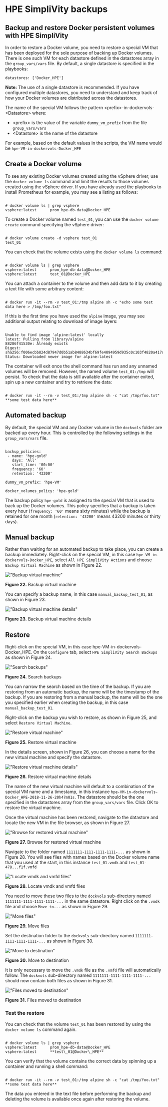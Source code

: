 # HPE SimpliVity backups

## Backup and restore Docker persistent volumes with HPE SimpliVity

In order to restore a Docker volume, you need to restore a special VM that has been deployed for the sole purpose of backing up Docker volumes. There is one such VM for each datastore defined in the datastores array in the `group_vars/vars` file. By default, a single datastore is specified in the playbooks:

```
datastores: ['Docker_HPE']
```

**Note:** The use of a single datastore is recommended. If you have configured multiple datastores, you need to understand and keep track of how your Docker volumes are distributed across the datastores.

The name of the special VM follows the pattern \<prefix\>-in-dockervols-<Datastore\> where:

-   \<prefix\> is the value of the variable `dummy_vm_prefix` from the file `group_vars/vars`
-   \<Datastore\> is the name of the datastore

For example, based on the default values in the scripts, the VM name would be `hpe-VM-in-dockervols-Docker_HPE`

## Create a Docker volume

To see any existing Docker volumes created using the vSphere driver, use the `docker volume ls` command and limit the results to those volumes created using the vSphere driver. If you have already used the playbooks to install Prometheus for example, you may see a listing as follows:

```

# docker volume ls | grep vsphere
vsphere:latest      prom_hpe-db-data@Docker_HPE

```

To create a Docker volume named `test_01`, you can use the `docker volume create` command specifying the vSphere driver:

```

# docker volume create -d vsphere test_01
test_01

```

You can check that the volume exists using the `docker volume ls` command:

```

# docker volume ls | grep vsphere
vsphere:latest      prom_hpe-db-data@Docker_HPE
vsphere:latest      test_01@Docker_HPE

```

You can attach a container to the volume and then add data to it by creating a text file with some arbitrary content:

```

# docker run -it --rm -v test_01:/tmp alpine sh -c "echo some test data here > /tmp/foo.txt"

```

If this is the first time you have used the `alpine` image, you may see additional output relating to download of image layers:

```

Unable to find image 'alpine:latest' locally
latest: Pulling from library/alpine
88286f41530e: Already exists
Digest: sha256:f006ecbb824d87947d0b51ab8488634bf69fe4094959d935c0c103f4820a417d
Status: Downloaded newer image for alpine:latest

```

The container will exit once the shell command has run and any unnamed volumes will be removed. However, the named volume `test_01:/tmp` will persist. To check that the data is still available after the container exited, spin up a new container and try to retrieve the data:

```

# docker run -it --rm -v test_01:/tmp alpine sh -c "cat /tmp/foo.txt"	
**some test data here**

```

## Automated backup

By default, the special VM and any Docker volume in the `dockvols` folder are backed up every hour. This is controlled by the following settings in the `group_vars/vars` file.

```

backup_policies:
 - name: 'hpe-gold'
   days: 'All'
   start_time: '00:00'
   frequency: '60'
   retention: '43200'

dummy_vm_prefix: 'hpe-VM'

docker_volumes_policy: 'hpe-gold'

```

The backup policy `hpe-gold` is assigned to the special VM that is used to back up the Docker volumes. This policy specifies that a backup is taken every hour \(`frequency: '60'` means sixty minutes\) while the backup is retained for one month \(`retention: '43200'` means 43200 minutes or thirty days\).

## Manual backup

Rather than waiting for an automated backup to take place, you can create a backup immediately. Right-click on the special VM, in this case `hpe-VM-in-dockervols-Docker_HPE`, select `All HPE SimpliVity Actions` and choose `Backup Virtual Machine` as shown in Figure 22.

 ![ "Backup virtual machine"][media-backup-virtual-machine-png] 

**Figure 22.** Backup virtual machine

You can specify a backup name, in this case `manual_backup_test_01`, as shown in Figure 23.

 ![ "Backup virtual machine details"][media-backup-vm-details-png] 

**Figure 23.** Backup virtual machine details

## Restore

Right-click on the special VM, in this case hpe-VM-in-dockervols-Docker\_HPE. On the `Configure` tab, select `HPE SimpliVity Search Backups` as shown in Figure 24.

 ![ "Search backups"][media-search-backups-png] 

**Figure 24.** Search backups

You can narrow the search based on the time of the backup. If you are restoring from an automatic backup, the name will be the timestamp of the backup. If you are restoring from a manual backup, the name will be the one you specified earlier when creating the backup, in this case `manual_backup_test_01`.

Right-click on the backup you wish to restore, as shown in Figure 25, and select `Restore Virtual Machine`.

 ![ "Restore virtual machine"][media-restore-vm-png] 

**Figure 25.** Restore virtual machine

In the details screen, shown in Figure 26, you can choose a name for the new virtual machine and specify the datastore.

 ![ "Restore virtual machine details"][media-restore-vm-details-png] 

**Figure 26.** Restore virtual machine details

The name of the new virtual machine will default to a combination of the special VM name and a timestamp, in this instance `hpe-VM-in-dockervols-Docker_HPE-2018-11-26-20h47m01s`. The datastore should be the one specified in the datastores array from the `group_vars/vars` file. Click OK to restore the virtual machine.

Once the virtual machine has been restored, navigate to the datastore and locate the new VM in the file browser, as shown in Figure 27.

 ![ "Browse for restored virtual machine"][media-browse-restored-vm-png] 

**Figure 27.** Browse for restored virtual machine

Navigate to the folder named `1111111-1111-1111-1111-...` as shown in Figure 28. You will see files with names based on the Docker volume name that you used at the start, in this instance `test_01.vmdk` and `test_01-478...f1f.vmfd`

 ![ "Locate vmdk and vmfd files"][media-vmdk-files-png] 

**Figure 28.** Locate vmdk and vmfd files

You need to move these two files to the `dockvols` sub-directory named `1111111-1111-1111-1111-...` in the same datastore. Right click on the `.vmdk` file and choose `Move to...` as shown in Figure 29.

 ![ "Move files"][media-move-to-png] 

**Figure 29.** Move files

Set the destination folder to the `dockvols` sub-directory named `1111111-1111-1111-1111-...` as shown in Figure 30.

 ![ "Move to destination"][media-destination-png] 

**Figure 30.** Move to destination

It is only necessary to move the `.vmdk` file as the `.vmfd` file will automatically follow. The `dockvols` sub-directory named `1111111-1111-1111-1111-...` should now contain both files as shown in Figure 31.

 ![ "Files moved to destination"][media-moved-png] 

**Figure 31.** Files moved to destination

### Test the restore

You can check that the volume `test_01` has been restored by using the `docker volume ls` command again.

```

# docker volume ls | grep vsphere
vsphere:latest      prom_hpe-db-data@Docker_HPE
vsphere:latest      **test\_01@Docker\_HPE**

```

You can verify that the volume contains the correct data by spinning up a container and running a shell command:

```

# docker run -it --rm -v test_01:/tmp alpine sh -c "cat /tmp/foo.txt"
**some test data here**

```

The data you entered in the text file before performing the backup and deleting the volume is available once again after restoring the volume.




[media-backup-virtual-machine-png]:<../media/backup-virtual-machine.png> "Figure 22. Backup virtual machine"
[media-backup-vm-details-png]:<../media/backup-vm-details.png> "Figure 23. Backup virtual machine details"
[media-search-backups-png]:<../media/search-backups.png> "Figure 24. Search backups"
[media-restore-vm-png]:<../media/restore-vm.png> "Figure 25. Restore virtual machine"
[media-restore-vm-details-png]:<../media/restore-vm-details.png> "Figure 26. Restore virtual machine details"
[media-browse-restored-vm-png]:<../media/browse-restored-vm.png> "Figure 27. Browse for restored virtual machine"
[media-vmdk-files-png]:<../media/vmdk-files.png> "Figure 28. Locate vmdk and vmfd files"
[media-move-to-png]:<../media/move-to.png> "Figure 29. Move files"
[media-destination-png]:<../media/destination.png> "Figure 30. Move to destination"
[media-moved-png]:<../media/moved.png> "Figure 31. Files moved to destination"
